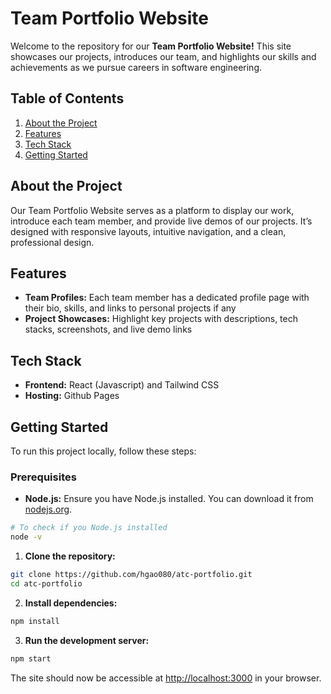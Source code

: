 # Team Portfolio Website
Welcome to the repository for our **Team Portfolio Website!** This site showcases our projects, introduces our team, and highlights our skills and achievements as we pursue careers in software engineering.

## Table of Contents
1. [About the Project](#about-the-project)
2. [Features](#features)
3. [Tech Stack](#tech-stack)
4. [Getting Started](#getting-started)

## About the Project
Our Team Portfolio Website serves as a platform to display our work, introduce each team member, and provide live demos of our projects. It’s designed with responsive layouts, intuitive navigation, and a clean, professional design.

## Features
- **Team Profiles:** Each team member has a dedicated profile page with their bio, skills, and links to personal projects if any
- **Project Showcases:** Highlight key projects with descriptions, tech stacks, screenshots, and live demo links

## Tech Stack
- **Frontend:** React (Javascript) and Tailwind CSS
- **Hosting:** Github Pages

## Getting Started
To run this project locally, follow these steps:

### Prerequisites
- **Node.js:** Ensure you have Node.js installed. You can download it from [nodejs.org](https://nodejs.org/).
```bash
# To check if you Node.js installed
node -v
```

1. **Clone the repository:**
```bash
git clone https://github.com/hgao080/atc-portfolio.git
cd atc-portfolio
```
2. **Install dependencies:**
```bash
npm install
```
3. **Run the development server:**
```bash
npm start
```

The site should now be accessible at [http://localhost:3000](http://localhost:3000) in your browser.